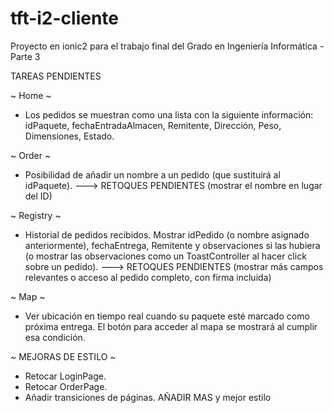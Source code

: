 # tft-i2-cliente
Proyecto en ionic2 para el trabajo final del Grado en Ingeniería Informática - Parte 3

TAREAS PENDIENTES

~ Home ~
- Los pedidos se muestran como una lista con la siguiente información: idPaquete, fechaEntradaAlmacen, Remitente, Dirección, Peso, Dimensiones, Estado.

~ Order ~
- Posibilidad de añadir un nombre a un pedido (que sustituirá al idPaquete). ---> RETOQUES PENDIENTES (mostrar el nombre en lugar del ID)

~ Registry ~
- Historial de pedidos recibidos. Mostrar idPedido (o nombre asignado anteriormente), fechaEntrega, Remitente y observaciones si las hubiera (o mostrar las observaciones como un ToastController al hacer click sobre un pedido). ---> RETOQUES PENDIENTES (mostrar más campos relevantes o acceso al pedido completo, con firma incluida)

~ Map ~
- Ver ubicación en tiempo real cuando su paquete esté marcado como próxima entrega. El botón para acceder al mapa se mostrará al cumplir esa condición.


~ MEJORAS DE ESTILO ~
- Retocar LoginPage.
- Retocar OrderPage.
- Añadir transiciones de páginas. AÑADIR MAS y mejor estilo